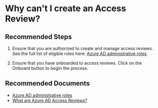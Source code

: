 <properties
	pageTitle="Why can't I create an Access Review?"
	description="A user is unable to create an access review"
	service="microsoft.aad"
	resource="Microsoft_AAD_ERM"
	authors="kyschaub"
	ms.author="kyschaub"
	displayOrder="1"
	selfHelpType="resource"
	supportTopicIds=""
	resourceTags="governance_overview"
	productPesIds=""
	cloudEnvironments="public, Fairfax"
	articleId="a76fa3fb-f114-41df-bc21-a64148a4d445"
	ownershipId="AzureIdentity_User"
/>

# Why can't I create an Access Review?


## **Recommended Steps**

1. Ensure that you are authorized to create and manage access reviews. See the full list of eligible roles here: [Azure AD administrative roles](https://docs.microsoft.com/azure/active-directory/active-directory-assign-admin-roles).

2. Ensure that you have onboarded to access reviews. Click on the Onboard button to begin the process. 


## **Recommended Documents**

* [Azure AD administrative roles](https://docs.microsoft.com/azure/active-directory/active-directory-assign-admin-roles)<br>
* [What are Azure AD Access Reviews?](https://docs.microsoft.com/azure/active-directory/governance/access-reviews-overview)
